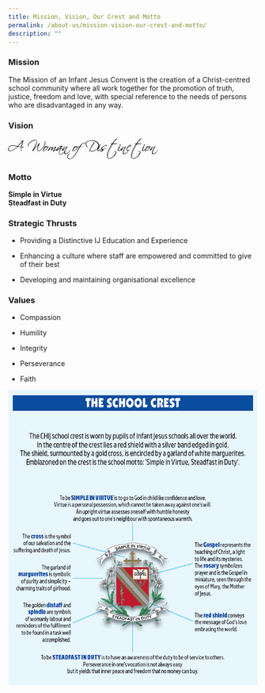 ```yaml
---
title: Mission, Vision, Our Crest and Motto
permalink: /about-us/mission-vision-our-crest-and-motto/
description: ""
---
```

### Mission

The Mission of an Infant Jesus Convent is the creation of a Christ-centred school community where all work together for the promotion of truth, justice, freedom and love, with special reference to the needs of persons who are disadvantaged in any way.

### Vision

<img src="/images/A%20Woman%20of%20Distinction.jpg" 
     style="width:60%">
### Motto

**Simple in Virtue**<br>
**Steadfast in Duty**

### Strategic Thrusts

*   Providing a Distinctive IJ Education and Experience  
    
*   Enhancing a culture where staff are empowered and committed to give of their best  
    
*   Developing and maintaining organisational excellence

### Values

*   Compassion  
    
*   Humility  
    
*   Integrity  
    
*   Perseverance  
    
*   Faith


![](/images/The%20School%20Crest.png)